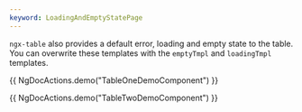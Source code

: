 ```yaml
---
keyword: LoadingAndEmptyStatePage
---
```


`ngx-table` also provides a default error, loading and empty state to the table. You can overwrite these templates with the `emptyTmpl` and `loadingTmpl` templates.

{{ NgDocActions.demo("TableOneDemoComponent") }}

{{ NgDocActions.demo("TableTwoDemoComponent") }}

